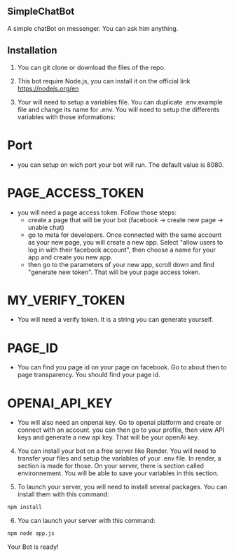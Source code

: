 ## SimpleChatBot
A simple chatBot on messenger. You can ask him anything.

## Installation

1. You can git clone or download the files of the repo.

2. This bot require Node.js, you can install it on the official link https://nodejs.org/en

3. Your will need to setup a variables file. You can duplicate .env.example file and change its name for .env. You will need to setup the differents variables with those informations:

# Port
- you can setup on wich port your bot will run. The default value is 8080.

# PAGE_ACCESS_TOKEN
- you will need a page access token. Follow those steps: 
    - create a page that will be your bot (facebook -> create new page -> unable chat)
    - go to meta for developers. Once connected with the same account as your new page, you will create a new app. Select "allow users to log in with their facebook account", then choose a name for your app and create you new app.
    - then go to the parameters of your new app, scroll down and find "generate new token". That will be your page access token.

# MY_VERIFY_TOKEN
- You will need a verify token. It is a string you can generate yourself.

# PAGE_ID
- You can find you page id on your page on facebook. Go to about then to page transparency. You should find your page id.

# OPENAI_API_KEY
- You will also need an onpenai key. Go to openai platform and create or connect with an account. you can then go to your profile, then view API keys and generate a new api key. That will be your openAi key.

4. You can install your bot on a free server like Render. You will need to transfer your files and setup the variables of your .env file. In render, a section is made for those. On your server, there is section called environnement. You will be able to save your variables in this section.

5. To launch your server, you will need to install several packages. You can install them with this command:  
```bash
npm install 
```

6. You can launch your server with this command: 

```bash
npm node app.js 
```


Your Bot is ready!